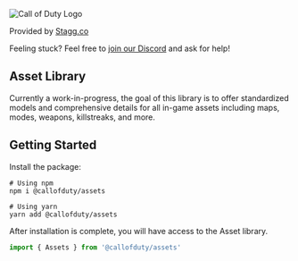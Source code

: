 ![Call of Duty Logo](https://i.imgur.com/fqd9Sw0.png)

Provided by [Stagg.co](https://stagg.co)

Feeling stuck? Feel free to [join our Discord](https://stagg.co/discord/join) and ask for help!

## Asset Library

Currently a work-in-progress, the goal of this library is to offer standardized models and comprehensive details for all in-game assets including maps, modes, weapons, killstreaks, and more.

## Getting Started

Install the package:

```
# Using npm
npm i @callofduty/assets
```

```
# Using yarn
yarn add @callofduty/assets
```

After installation is complete, you will have access to the Asset library.

```ts
import { Assets } from '@callofduty/assets'
```
